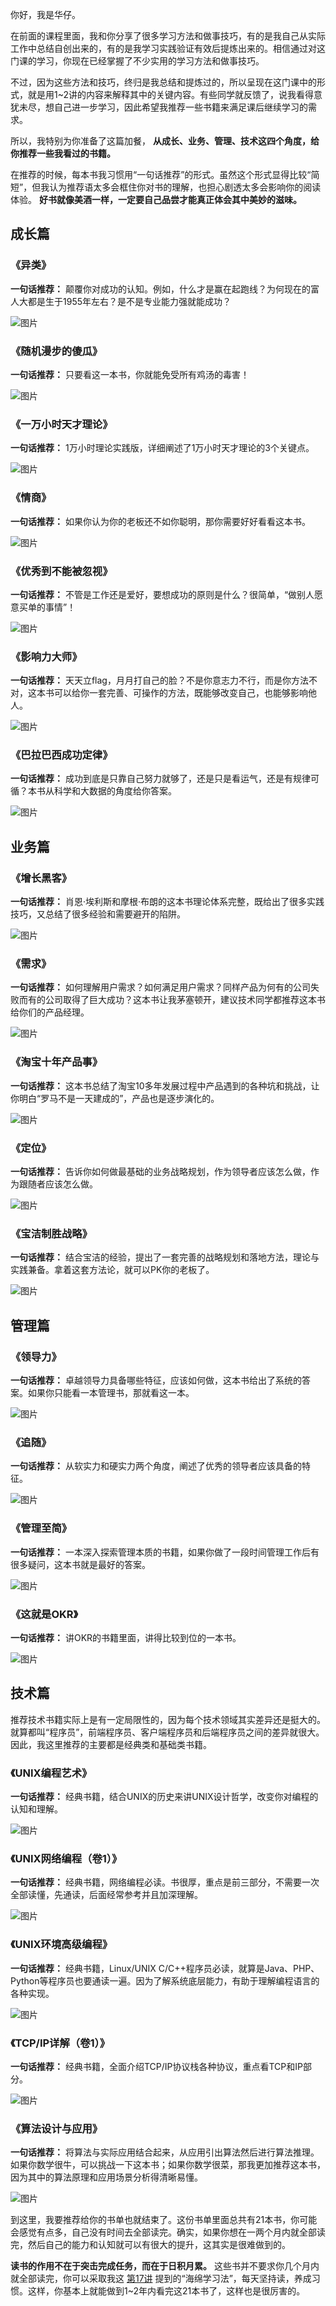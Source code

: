 你好，我是华仔。

在前面的课程里面，我和你分享了很多学习方法和做事技巧，有的是我自己从实际工作中总结自创出来的，有的是我学习实践验证有效后提炼出来的。相信通过对这门课的学习，你现在已经掌握了不少实用的学习方法和做事技巧。

不过，因为这些方法和技巧，终归是我总结和提炼过的，所以呈现在这门课中的形式，就是用1~2讲的内容来解释其中的关键内容。有些同学就反馈了，说我看得意犹未尽，想自己进一步学习，因此希望我推荐一些书籍来满足课后继续学习的需求。

所以，我特别为你准备了这篇加餐， **从成长、业务、管理、技术这四个角度，给你推荐一些我看过的书籍。**

在推荐的时候，每本书我习惯用“一句话推荐”的形式。虽然这个形式显得比较“简短”，但我认为推荐语太多会框住你对书的理解，也担心剧透太多会影响你的阅读体验。 **好书就像美酒一样，一定要自己品尝才能真正体会其中美妙的滋味。**

## 成长篇

### **《异类》**

**一句话推荐：** 颠覆你对成功的认知。例如，什么才是赢在起跑线？为何现在的富人大都是生于1955年左右？是不是专业能力强就能成功？

![图片](https://static001.geekbang.org/resource/image/00/88/00dedc934754a847ebdbd590e5182d88.jpg?wh=350x350)

### **《随机漫步的傻瓜》**

**一句话推荐：** 只要看这一本书，你就能免受所有鸡汤的毒害！

![图片](https://static001.geekbang.org/resource/image/31/0a/316bcd628dd3247ef397533ae5ac190a.jpg?wh=350x350)

### **《一万小时天才理论》**

**一句话推荐：** 1万小时理论实践版，详细阐述了1万小时天才理论的3个关键点。

![图片](https://static001.geekbang.org/resource/image/73/83/7337905c0412ed95892983a0b7075c83.jpg?wh=350x350)

### **《情商》**

**一句话推荐：** 如果你认为你的老板还不如你聪明，那你需要好好看看这本书。

![图片](https://static001.geekbang.org/resource/image/29/de/29251055c884942943c33f22250d42de.jpg?wh=350x350)

### **《优秀到不能被忽视》**

**一句话推荐：** 不管是工作还是爱好，要想成功的原则是什么？很简单，“做别人愿意买单的事情”！

![图片](https://static001.geekbang.org/resource/image/58/05/5852607d0819191b1c7ccc5d51173c05.jpg?wh=350x350)

### **《影响力大师》**

**一句话推荐：** 天天立flag，月月打自己的脸？不是你意志力不行，而是你方法不对，这本书可以给你一套完善、可操作的方法，既能够改变自己，也能够影响他人。

![图片](https://static001.geekbang.org/resource/image/0e/e0/0e8d6bcc166d186ddda4254b6ce4c7e0.jpg?wh=350x350)

### **《巴拉巴西成功定律》**

**一句话推荐：** 成功到底是只靠自己努力就够了，还是只是看运气，还是有规律可循？本书从科学和大数据的角度给你答案。

![图片](https://static001.geekbang.org/resource/image/27/7d/2754d19ca181fd9ee4f73b677b89567d.jpg?wh=350x350)

## 业务篇

### **《增长黑客》**

**一句话推荐：** 肖恩·埃利斯和摩根·布朗的这本书理论体系完整，既给出了很多实践技巧，又总结了很多经验和需要避开的陷阱。

![图片](https://static001.geekbang.org/resource/image/23/cc/239ac140c853a993ff82b74799c2a8cc.jpg?wh=350x350)

### **《需求》**

**一句话推荐：** 如何理解用户需求？如何满足用户需求？同样产品为何有的公司失败而有的公司取得了巨大成功？这本书让我茅塞顿开，建议技术同学都推荐这本书给你们的产品经理。

![图片](https://static001.geekbang.org/resource/image/a3/fa/a3a7f7f7bc01b177c8d4f3f6826579fa.jpg?wh=350x350)

### **《淘宝十年产品事》**

**一句话推荐：** 这本书总结了淘宝10多年发展过程中产品遇到的各种坑和挑战，让你明白“罗马不是一天建成的”，产品也是逐步演化的。

![图片](https://static001.geekbang.org/resource/image/af/96/af6c213519004e537d2eb063de62ed96.jpg?wh=350x350)

### **《定位》**

**一句话推荐：** 告诉你如何做最基础的业务战略规划，作为领导者应该怎么做，作为跟随者应该怎么做。

![图片](https://static001.geekbang.org/resource/image/d8/bf/d8627e4b2bbe915ba43586aeee2682bf.jpg?wh=350x350)

### **《宝洁制胜战略》**

**一句话推荐：** 结合宝洁的经验，提出了一套完善的战略规划和落地方法，理论与实践兼备。拿着这套方法论，就可以PK你的老板了。

![图片](https://static001.geekbang.org/resource/image/f8/dd/f8895a6955ac38f7708fc6f4c2ed18dd.jpg?wh=350x350)

## 管理篇

### **《领导力》**

**一句话推荐：** 卓越领导力具备哪些特征，应该如何做，这本书给出了系统的答案。如果你只能看一本管理书，那就看这一本。

![图片](https://static001.geekbang.org/resource/image/a5/b3/a5521a76ecc0e6b592099e68d09405b3.jpg?wh=350x350)

### **《追随》**

**一句话推荐：** 从软实力和硬实力两个角度，阐述了优秀的领导者应该具备的特征。

![图片](https://static001.geekbang.org/resource/image/e2/13/e278bf124bff42c737a8915dd11f3113.jpg?wh=350x350)

### **《管理至简》**

**一句话推荐：** 一本深入探索管理本质的书籍，如果你做了一段时间管理工作后有很多疑问，这本书就是最好的答案。

![图片](https://static001.geekbang.org/resource/image/b7/ac/b75fe53f251bd1a8cc59f243aeb143ac.jpg?wh=350x350)

### **《这就是OKR》**

**一句话推荐：** 讲OKR的书籍里面，讲得比较到位的一本书。

![图片](https://static001.geekbang.org/resource/image/14/93/14cbdc495f5588da8dcf8e790901e193.jpg?wh=350x350)

## 技术篇

推荐技术书籍实际上是有一定局限性的，因为每个技术领域其实差异还是挺大的。就算都叫“程序员”，前端程序员、客户端程序员和后端程序员之间的差异就很大。因此，我这里推荐的主要都是经典类和基础类书籍。

### **《UNIX编程艺术》**

**一句话推荐：** 经典书籍，结合UNIX的历史来讲UNIX设计哲学，改变你对编程的认知和理解。

![图片](https://static001.geekbang.org/resource/image/99/7e/9948beb5e3b5537b74e516b266a14b7e.jpg?wh=350x350)

### **《UNIX网络编程（卷1）》**

**一句话推荐：** 经典书籍，网络编程必读。书很厚，重点是前三部分，不需要一次全部读懂，先通读，后面经常参考并且加深理解。

![图片](https://static001.geekbang.org/resource/image/ff/c2/ff2005bcce0f308ae9076aa601968ac2.jpg?wh=350x350)

### **《UNIX环境高级编程》**

**一句话推荐：** 经典书籍，Linux/UNIX C/C++程序员必读，就算是Java、PHP、Python等程序员也要通读一遍。因为了解系统底层能力，有助于理解编程语言的各种实现。

![图片](https://static001.geekbang.org/resource/image/ef/50/ef7a37527e38e87b5a0ec0f54b53fe50.jpg?wh=350x350)

### **《TCP/IP详解（卷1）》**

**一句话推荐：** 经典书籍，全面介绍TCP/IP协议栈各种协议，重点看TCP和IP部分。

![图片](https://static001.geekbang.org/resource/image/64/33/645cb6aa1da9a045ecfe51c40f94b433.jpg?wh=350x350)

### **《算法设计与应用》**

**一句话推荐：** 将算法与实际应用结合起来，从应用引出算法然后进行算法推理。如果你数学很牛，可以挑战一下这本书；如果你数学很菜，那我更加推荐这本书，因为其中的算法原理和应用场景分析得清晰易懂。

![图片](https://static001.geekbang.org/resource/image/8f/2f/8ff527a9025ff867400491e580d8a42f.jpg?wh=350x350)

到这里，我要推荐给你的书单也就结束了。这份书单里面总共有21本书，你可能会感觉有点多，自己没有时间去全部读完。确实，如果你想在一两个月内就全部读完，然后自己的能力和认知就可以有很大的提升，这其实是很难做到的。

**读书的作用不在于突击完成任务，而在于日积月累。** 这些书并不要求你几个月内就全部读完，你可以采取我这 [第17讲](https://time.geekbang.org/column/article/328367) 提到的“海绵学习法”，每天坚持读，养成习惯。这样，你基本上就能做到1~2年内看完这21本书了，这样也是很厉害的。